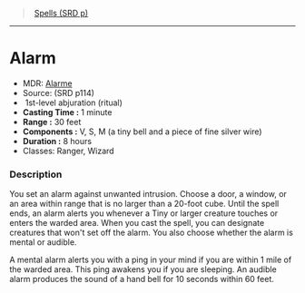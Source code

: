 ﻿---
!SpellItem
Family: SpellVO
Level: 1
Type: abjuration
Ritual: ritual
CastingTime: 1 minute
Range: 30 feet
Components: V, S, M (a tiny bell and a piece of fine silver wire)
Duration: 8 hours
Classes: Ranger, Wizard
Id: spells_vo.md#alarm
ParentLink: spells_vo.md#spells-srd-p
Name: Alarm
ParentName: Spells (SRD p)
NameLevel: 1
AltName: '[Alarme](hd_spells_alarme.md)'
Source: (SRD p114)
Attributes:
  Name: Alarm
  Markdown: >+
    # <!--Name-->Alarm<!--/Name-->


    - MDR: <!--AltName-->[Alarme](hd_spells_alarme.md)<!--/AltName-->

    - Source: <!--Source-->(SRD p114)<!--/Source-->

    -  <!--Level-->1<!--/Level-->st-level <!--Type-->abjuration<!--/Type--> (<!--Ritual-->ritual<!--/Ritual-->)

    - **Casting Time :** <!--CastingTime-->1 minute<!--/CastingTime-->

    - **Range :** <!--Range-->30 feet<!--/Range-->

    - **Components :** <!--Components-->V, S, M (a tiny bell and a piece of fine silver wire)<!--/Components-->

    - **Duration :** <!--Duration-->8 hours<!--/Duration-->

    - Classes: <!--Classes-->Ranger, Wizard<!--/Classes-->


    ### Description


    You set an alarm against unwanted intrusion. Choose a door, a window, or an area within range that is no larger than a 20-foot cube. Until the spell ends, an alarm alerts you whenever a Tiny or larger creature touches or enters the warded area. When you cast the spell, you can designate creatures that won't set off the alarm. You also choose whether the alarm is mental or audible.


    A mental alarm alerts you with a ping in your mind if you are within 1 mile of the warded area. This ping awakens you if you are sleeping. An audible alarm produces the sound of a hand bell for 10 seconds within 60 feet.

  AltName: '[Alarme](hd_spells_alarme.md)'
  Source: (SRD p114)
  Level: 1
  Type: abjuration
  Ritual: ritual
  CastingTime: 1 minute
  Range: 30 feet
  Components: V, S, M (a tiny bell and a piece of fine silver wire)
  Duration: 8 hours
  Classes: Ranger, Wizard
AttributesDictionary: >+
  Name: Alarm

  Markdown: >+

    # <!--Name-->Alarm<!--/Name-->





    - MDR: <!--AltName-->[Alarme](hd_spells_alarme.md)<!--/AltName-->



    - Source: <!--Source-->(SRD p114)<!--/Source-->



    -  <!--Level-->1<!--/Level-->st-level <!--Type-->abjuration<!--/Type--> (<!--Ritual-->ritual<!--/Ritual-->)



    - **Casting Time :** <!--CastingTime-->1 minute<!--/CastingTime-->



    - **Range :** <!--Range-->30 feet<!--/Range-->



    - **Components :** <!--Components-->V, S, M (a tiny bell and a piece of fine silver wire)<!--/Components-->



    - **Duration :** <!--Duration-->8 hours<!--/Duration-->



    - Classes: <!--Classes-->Ranger, Wizard<!--/Classes-->





    ### Description





    You set an alarm against unwanted intrusion. Choose a door, a window, or an area within range that is no larger than a 20-foot cube. Until the spell ends, an alarm alerts you whenever a Tiny or larger creature touches or enters the warded area. When you cast the spell, you can designate creatures that won't set off the alarm. You also choose whether the alarm is mental or audible.





    A mental alarm alerts you with a ping in your mind if you are within 1 mile of the warded area. This ping awakens you if you are sleeping. An audible alarm produces the sound of a hand bell for 10 seconds within 60 feet.



  AltName: '[Alarme](hd_spells_alarme.md)'

  Source: (SRD p114)

  Level: 1

  Type: abjuration

  Ritual: ritual

  CastingTime: 1 minute

  Range: 30 feet

  Components: V, S, M (a tiny bell and a piece of fine silver wire)

  Duration: 8 hours

  Classes: Ranger, Wizard

---
> [Spells (SRD p)](srd_spells.md)

---

# Alarm

- MDR: [Alarme](hd_spells_alarme.md)
- Source: (SRD p114)
-  1st-level abjuration (ritual)
- **Casting Time :** 1 minute
- **Range :** 30 feet
- **Components :** V, S, M (a tiny bell and a piece of fine silver wire)
- **Duration :** 8 hours
- Classes: Ranger, Wizard

### Description

You set an alarm against unwanted intrusion. Choose a door, a window, or an area within range that is no larger than a 20-foot cube. Until the spell ends, an alarm alerts you whenever a Tiny or larger creature touches or enters the warded area. When you cast the spell, you can designate creatures that won't set off the alarm. You also choose whether the alarm is mental or audible.

A mental alarm alerts you with a ping in your mind if you are within 1 mile of the warded area. This ping awakens you if you are sleeping. An audible alarm produces the sound of a hand bell for 10 seconds within 60 feet.


